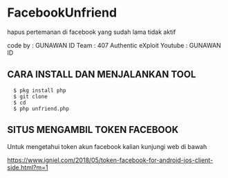 # FacebookUnfriend
hapus pertemanan di facebook yang sudah lama tidak aktif

code by : GUNAWAN ID
Team : 407 Authentic eXploit
Youtube : GUNAWAN ID

## CARA INSTALL DAN MENJALANKAN TOOL
      $ pkg install php
      $ git clone 
      $ cd 
      $ php unfriend.php


## SITUS MENGAMBIL TOKEN FACEBOOK
Untuk mengetahui token akun facebook kalian kunjungi web di bawah

https://www.igniel.com/2018/05/token-facebook-for-android-ios-client-side.html?m=1


 